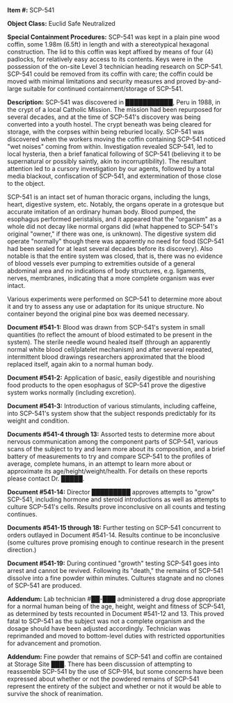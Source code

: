 **Item #:** SCP-541

**Object Class:** Euclid Safe Neutralized

**Special Containment Procedures:** SCP-541 was kept in a plain pine wood coffin, some 1.98m (6.5ft) in length and with a stereotypical hexagonal construction. The lid to this coffin was kept affixed by means of four (4) padlocks, for relatively easy access to its contents. Keys were in the possession of the on-site Level 3 technician heading research on SCP-541. SCP-541 could be removed from its coffin with care; the coffin could be moved with minimal limitations and security measures and proved by-and-large suitable for continued containment/storage of SCP-541.

**Description:** SCP-541 was discovered in ███████████, Peru in 1988, in the crypt of a local Catholic Mission. The mission had been repurposed for several decades, and at the time of SCP-541's discovery was being converted into a youth hostel. The crypt beneath was being cleared for storage, with the corpses within being reburied locally. SCP-541 was discovered when the workers moving the coffin containing SCP-541 noticed "wet noises" coming from within. Investigation revealed SCP-541, led to local hysteria, then a brief fanatical following of SCP-541 (believing it to be supernatural or possibly saintly, akin to incorruptibility). The resultant attention led to a cursory investigation by our agents, followed by a total media blackout, confiscation of SCP-541, and extermination of those close to the object.

SCP-541 is an intact set of human thoracic organs, including the lungs, heart, digestive system, etc. Notably, the organs operate in a grotesque but accurate imitation of an ordinary human body. Blood pumped, the esophagus performed peristalsis, and it appeared that the "organism" as a whole did not decay like normal organs did (what happened to SCP-541's original "owner," if there was one, is unknown). The digestive system did operate "normally" though there was apparently no need for food (SCP-541 had been sealed for at least several decades before its discovery). Also notable is that the entire system was closed, that is, there was no evidence of blood vessels ever pumping to extremities outside of a general abdominal area and no indications of body structures, e.g. ligaments, nerves, membranes, indicating that a more complete organism was ever intact.

Various experiments were performed on SCP-541 to determine more about it and try to assess any use or adaptation for its unique structure. No container beyond the original pine box was deemed necessary.

**Document #541-1:** Blood was drawn from SCP-541's system in small quantities (to reflect the amount of blood estimated to be present in the system). The sterile needle wound healed itself (through an apparently normal white blood cell/platelet mechanism) and after several repeated, intermittent blood drawings researchers approximated that the blood replaced itself, again akin to a normal human body.

**Document #541-2:** Application of basic, easily digestible and nourishing food products to the open esophagus of SCP-541 prove the digestive system works normally (including excretion).

**Document #541-3:** Introduction of various stimulants, including caffeine, into SCP-541's system show that the subject responds predictably for its weight and condition.

**Documents #541-4 through 13:** Assorted tests to determine more about nervous communication among the component parts of SCP-541, various scans of the subject to try and learn more about its composition, and a brief battery of measurements to try and compare SCP-541 to the profiles of average, complete humans, in an attempt to learn more about or approximate its age/height/weight/health. For details on these reports please contact Dr. █████.

**Document #541-14:** Director █████████ approves attempts to "grow" SCP-541, including hormone and steroid introductions as well as attempts to culture SCP-541's cells. Results prove inconclusive on all counts and testing continues.

**Documents #541-15 through 18:** Further testing on SCP-541 concurrent to orders outlayed in Document #541-14. Results continue to be inconclusive (some cultures prove promising enough to continue research in the present direction.)

**Document #541-19:** During continued "growth" testing SCP-541 goes into arrest and cannot be revived. Following its "death," the remains of SCP-541 dissolve into a fine powder within minutes. Cultures stagnate and no clones of SCP-541 are produced.

**Addendum:** Lab technician #██-███ administered a drug dose appropriate for a normal human being of the age, height, weight and fitness of SCP-541, as determined by tests recounted in Document #541-12 and 13. This proved fatal to SCP-541 as the subject was not a complete organism and the dosage should have been adjusted accordingly. Technician was reprimanded and moved to bottom-level duties with restricted opportunities for advancement and promotion.

**Addendum:** Fine powder that remains of SCP-541 and coffin are contained at Storage Site ███. There has been discussion of attempting to reassemble SCP-541 by the use of SCP-914, but some concerns have been expressed about whether or not the powdered remains of SCP-541 represent the entirety of the subject and whether or not it would be able to survive the shock of reanimation.